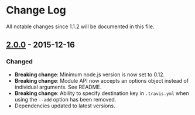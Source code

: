 # Change Log
All notable changes since 1.1.2 will be documented in this file.

## [2.0.0] - 2015-12-16

### Changed
- **Breaking change**: Minimum node.js version is now set to 0.12.
- **Breaking change**: Module API now accepts an options object instead of individual arguments. See README.
- **Breaking change**: Ability to specify destination key in `.travis.yml` when using the `--add` option has been removed.
- Dependencies updated to latest versions.

[2.0.0]: https://github.com/imbo/imboclient-js/compare/v1.1.2...2.0.0
